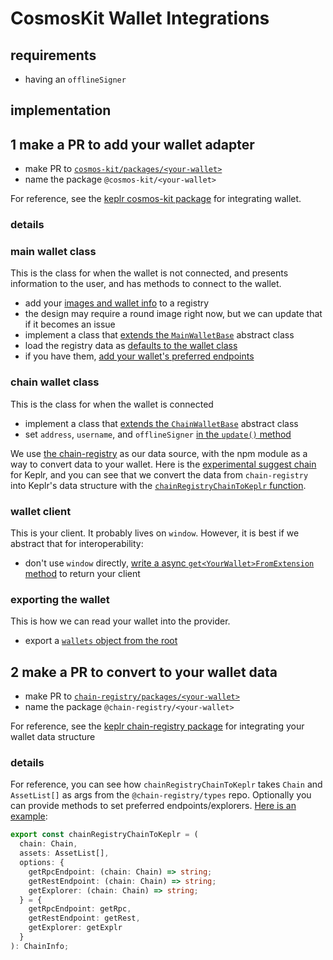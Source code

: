 # CosmosKit Wallet Integrations

## requirements

* having an `offlineSigner`

## implementation

## 1 make a PR to add your wallet adapter

* make PR to [`cosmos-kit/packages/<your-wallet>`](https://github.com/cosmology-tech/cosmos-kit/tree/main/packages)
* name the package `@cosmos-kit/<your-wallet>`

For reference, see the [keplr cosmos-kit package](https://github.com/cosmology-tech/cosmos-kit/tree/main/packages/keplr) for integrating wallet.

### details

### main wallet class

This is the class for when the wallet is not connected, and presents information to the user, and has methods to connect to the wallet.

* add your [images and wallet info](https://github.com/cosmology-tech/cosmos-kit/blob/aa16c2c4fc3d8245e2fa0d2624a6f2ff5ab73c2a/packages/keplr/src/extension/registry.ts) to a registry
* the design may require a round image right now, but we can update that if it becomes an issue
* implement a class that [extends the `MainWalletBase`](https://github.com/cosmology-tech/cosmos-kit/blob/aa16c2c4fc3d8245e2fa0d2624a6f2ff5ab73c2a/packages/keplr/src/extension/main-wallet.ts#L11) abstract class
* load the registry data as [defaults to the wallet class](https://github.com/cosmology-tech/cosmos-kit/blob/aa16c2c4fc3d8245e2fa0d2624a6f2ff5ab73c2a/packages/keplr/src/extension/main-wallet.ts#L20)
* if you have them, [add your wallet's preferred endpoints](https://github.com/cosmology-tech/cosmos-kit/blob/aa16c2c4fc3d8245e2fa0d2624a6f2ff5ab73c2a/packages/keplr/src/extension/main-wallet.ts#L31-L48)

### chain wallet class

This is the class for when the wallet is connected 

* implement a class that [extends the `ChainWalletBase`](https://github.com/cosmology-tech/cosmos-kit/blob/aa16c2c4fc3d8245e2fa0d2624a6f2ff5ab73c2a/packages/keplr/src/extension/chain-wallet.ts#L8) abstract class
* set `address`, `username`, and `offlineSigner` [in the `update()` method](https://github.com/cosmology-tech/cosmos-kit/blob/aa16c2c4fc3d8245e2fa0d2624a6f2ff5ab73c2a/packages/keplr/src/extension/chain-wallet.ts#L50-L56)

We use [the chain-registry](https://github.com/cosmos/chain-registry) as our data source, with the npm module as a way to convert data to your wallet. Here is the [experimental suggest chain](https://github.com/cosmology-tech/cosmos-kit/blob/aa16c2c4fc3d8245e2fa0d2624a6f2ff5ab73c2a/packages/keplr/src/extension/chain-wallet.ts#L46) for Keplr, and you can see that we convert the data from `chain-registry` into Keplr's data structure with the [`chainRegistryChainToKeplr` function](https://github.com/cosmology-tech/cosmos-kit/blob/95d4f1346ee9d577cb18415127aaba84cca6b1a4/packages/keplr/src/extension/chain-wallet.ts#L33-L35).  

### wallet client

This is your client. It probably lives on `window`. However, it is best if we abstract that for interoperability:

* don't use `window` directly, [write a async `get<YourWallet>FromExtension` method](https://github.com/cosmology-tech/cosmos-kit/blob/aa16c2c4fc3d8245e2fa0d2624a6f2ff5ab73c2a/packages/keplr/src/extension/utils.ts#L5-L10) to return your client

### exporting the wallet

This is how we can read your wallet into the provider.

* export a [`wallets` object from the root](https://github.com/cosmology-tech/cosmos-kit/blob/aa16c2c4fc3d8245e2fa0d2624a6f2ff5ab73c2a/packages/keplr/src/keplr.ts#L7)

## 2 make a PR to convert to your wallet data 

* make PR to [`chain-registry/packages/<your-wallet>`](https://github.com/cosmology-tech/chain-registry/tree/main/packages)
* name the package `@chain-registry/<your-wallet>`

For reference, see the [keplr chain-registry package](https://github.com/cosmology-tech/chain-registry/tree/main/packages/keplr) for integrating your wallet data structure


### details

For reference, you can see how `chainRegistryChainToKeplr` takes `Chain` and `AssetList[]` as args from the `@chain-registry/types` repo. Optionally you can provide methods to set preferred endpoints/explorers. [Here is an example](https://github.com/cosmology-tech/chain-registry/blob/40709e28e89fe7346017f1daddd9195b33a273df/packages/keplr/src/index.ts#L25): 

```ts
export const chainRegistryChainToKeplr = (
  chain: Chain,
  assets: AssetList[],
  options: {
    getRpcEndpoint: (chain: Chain) => string;
    getRestEndpoint: (chain: Chain) => string;
    getExplorer: (chain: Chain) => string;
  } = {
    getRpcEndpoint: getRpc,
    getRestEndpoint: getRest,
    getExplorer: getExplr
  }
): ChainInfo;
```



